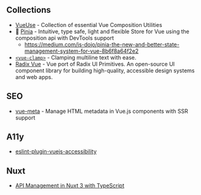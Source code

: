 
## Collections

- [VueUse](https://github.com/vueuse/vueuse) - Collection of essential Vue Composition Utilities
- 🍍 [Pinia](https://github.com/vuejs/pinia) - Intuitive, type safe, light and flexible Store for Vue using the composition api with DevTools support
  - https://medium.com/js-dojo/pinia-the-new-and-better-state-management-system-for-vue-8b6f8a64f2e2
- [`<vue-clamp>`](https://github.com/Justineo/vue-clamp) - Clamping multiline text with ease.
- [Radix Vue](https://github.com/radix-vue/radix-vue) - Vue port of Radix UI Primitives. An open-source UI component library for building high-quality, accessible design systems and web apps.

## SEO

- [vue-meta](https://github.com/nuxt/vue-meta) - Manage HTML metadata in Vue.js components with SSR support

## A11y

- [eslint-plugin-vuejs-accessibility](https://github.com/vue-a11y/eslint-plugin-vuejs-accessibility)

## Nuxt

- [API Management in Nuxt 3 with TypeScript](https://www.vuemastery.com/blog/api-management-in-nuxt-3-with-typescript)
